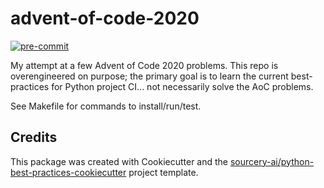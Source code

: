 # advent-of-code-2020

[![pre-commit](https://img.shields.io/badge/pre--commit-enabled-brightgreen?logo=pre-commit&logoColor=white)](https://github.com/pre-commit/pre-commit)

My attempt at a few Advent of Code 2020 problems. This repo is overengineered on purpose; the primary goal is to learn the current best-practices for Python project CI... not necessarily solve the AoC problems.

See Makefile for commands to install/run/test.

## Credits
This package was created with Cookiecutter and the [sourcery-ai/python-best-practices-cookiecutter](https://github.com/sourcery-ai/python-best-practices-cookiecutter) project template.
